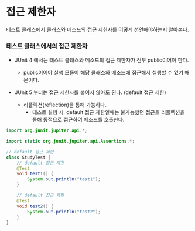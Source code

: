 # 접근 제한자
테스트 클래스에서 클래스와 메소드의 접근 제한자를 어떻게 선언해야하는지 알아본다.

### 테스트 클래스에서의 접근 제한자
- JUnit 4 에서는 테스트 클래스와 메소드의 접근 제한자가 전부 public이어야 한다.
	- public이어야 실행 모듈이 해당 클래스와 메소드에 접근해서 실행할 수 있기 때문이다.

- JUnit 5 부터는 접근 제한자를 붙이지 않아도 된다. (default 접근 제한)
	- 리플렉션(reflection)을 통해 가능하다.
		- 테스트 실행 시, default 접근 제한일때는 불가능했던 접근을 리플렉션을 통해 동적으로 접근하여 메소드를 호출한다.

```java
import org.junit.jupiter.api.*;

import static org.junit.jupiter.api.Assertions.*;

// default 접근 제한
class StudyTest {
    // default 접근 제한
    @Test
    void test1() {
        System.out.println("test1");
    }

    // default 접근 제한
    @Test
    void test2() {
        System.out.println("test2");
    }
}
```